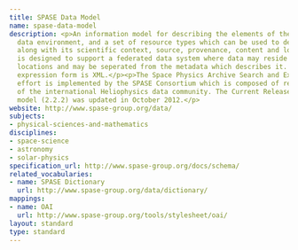 ```yaml
---
title: SPASE Data Model
name: spase-data-model
description: <p>An information model for describing the elements of the heliophysics
  data environment, and a set of resource types which can be used to describe data
  along with its scientific context, source, provenance, content and location. It
  is designed to support a federated data system where data may reside at different
  locations and may be seperated from the metadata which describes it. The preferred
  expression form is XML.</p><p>The Space Physics Archive Search and Extract (SPASE)
  effort is implemented by the SPASE Consortium which is composed of representatives
  of the international Heliophysics data community. The Current Release of the data
  model (2.2.2) was updated in October 2012.</p>
website: http://www.spase-group.org/data/
subjects:
- physical-sciences-and-mathematics
disciplines:
- space-science
- astronomy
- solar-physics
specification_url: http://www.spase-group.org/docs/schema/
related_vocabularies:
- name: SPASE Dictionary
  url: http://www.spase-group.org/data/dictionary/
mappings:
- name: OAI
  url: http://www.spase-group.org/tools/stylesheet/oai/
layout: standard
type: standard
---
```


